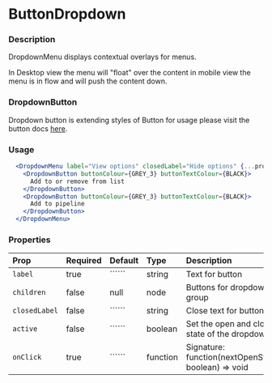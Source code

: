 ButtonDropdown
=========

### Description

DropdownMenu displays contextual overlays for menus.

In Desktop view the menu will "float" over the content in mobile view the menu is in flow and will push the content down.

### DropdownButton
Dropdown button is extending styles of Button for usage please visit the button docs [here](https://govuk-react.github.io/govuk-react/?path=/story/form-buttons--component-default).
### Usage

```jsx
  <DropdownMenu label="View options" closedLabel="Hide options" {...props}>
    <DropdownButton buttonColour={GREY_3} buttonTextColour={BLACK}>
      Add to or remove from list
    </DropdownButton>
    <DropdownButton buttonColour={GREY_3} buttonTextColour={BLACK}>
      Add to pipeline
    </DropdownButton>
  </DropdownMenu>
```

### Properties
Prop | Required | Default | Type | Description
:--- | :------- | :------ | :--- | :----------
 `label` | true | `````` | string | Text for button
 `children` | false | null | node | Buttons for dropdown group
 `closedLabel` | false | `````` | string | Close text for button
 `active` | false | `````` | boolean | Set the open and close state of the dropdown
 `onClick` | true | `````` | function | Signature: function(nextOpenState: boolean) => void


